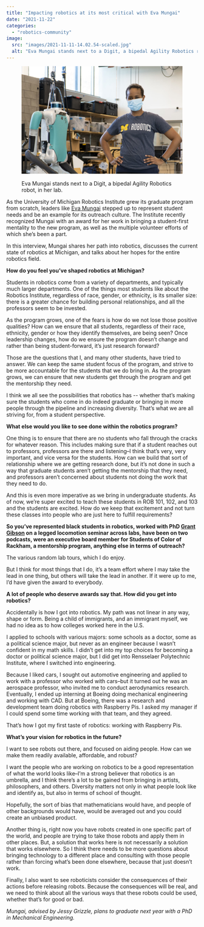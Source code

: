 ```yaml
---
title: "Impacting robotics at its most critical with Eva Mungai"
date: "2021-11-22"
categories: 
  - "robotics-community"
image: 
  src: "images/2021-11-11-14.02.54-scaled.jpg"
  alt: "Eva Mungai stands next to a Digit, a bipedal Agility Robotics robot, in her lab."
---
```


<figure>

![Eva Mungai](images/2021-11-11-14.02.54-1024x683.jpg)

<figcaption>

Eva Mungai stands next to a Digit, a bipedal Agility Robotics robot, in her lab.

</figcaption>

</figure>

As the University of Michigan Robotics Institute grew its graduate program from scratch, leaders like [Eva Mungai](https://www.evamungai.com) stepped up to represent student needs and be an example for its outreach culture. The Institute recently recognized Mungai with an award for her work in bringing a student-first mentality to the new program, as well as the multiple volunteer efforts of which she’s been a part.

In this interview, Mungai shares her path into robotics, discusses the current state of robotics at Michigan, and talks about her hopes for the entire robotics field.

<!--more-->

**How do you feel you’ve shaped robotics at Michigan?**

Students in robotics come from a variety of departments, and typically much larger departments. One of the things most students like about the Robotics Institute, regardless of race, gender, or ethnicity, is its smaller size: there is a greater chance for building personal relationships, and all the professors seem to be invested. 

As the program grows, one of the fears is how do we not lose those positive qualities? How can we ensure that all students, regardless of their race, ethnicity, gender or how they identify themselves, are being seen? Once leadership changes, how do we ensure the program doesn’t change and rather than being student-forward, it’s just research forward?

Those are the questions that I, and many other students, have tried to answer. We can keep the same student focus of the program, and strive to be more accountable for the students that we do bring in. As the program grows, we can ensure that new students get through the program and get the mentorship they need.

I think we all see the possibilities that robotics has -- whether that’s making sure the students who come in do indeed graduate or bringing in more people through the pipeline and increasing diversity. That’s what we are all striving for, from a student perspective.

**What else would you like to see done within the robotics program?**

One thing is to ensure that there are no students who fall through the cracks for whatever reason. This includes making sure that if a student reaches out to professors, professors are there and listening–I think that’s very, very important, and vice versa for the students. How can we build that sort of relationship where we are getting research done, but it’s not done in such a way that graduate students aren’t getting the mentorship that they need, and professors aren’t concerned about students not doing the work that they need to do. 

And this is even more imperative as we bring in undergraduate students. As of now, we’re super excited to teach these students in ROB 101, 102, and 103 and the students are excited. How do we keep that excitement and not turn these classes into people who are just here to fulfill requirements?

**So you’ve represented black students in robotics, worked with PhD [Grant Gibson](https://2024.robotics.umich.edu/profile/grant-gibson/ "Grant Gibson") on a legged locomotion seminar across labs, have been on two podcasts, were an executive board member for Students of Color of Rackham, a mentorship program, anything else in terms of outreach?**

The various random lab tours, which I do enjoy. 

But I think for most things that I do, it’s a team effort where I may take the lead in one thing, but others will take the lead in another. If it were up to me, I’d have given the award to everybody.

**A lot of people who deserve awards say that. How did you get into robotics?**

Accidentally is how I got into robotics. My path was not linear in any way, shape or form. Being a child of immigrants, and an immigrant myself, we had no idea as to how colleges worked here in the U.S.

I applied to schools with various majors: some schools as a doctor, some as a political science major, but never as an engineer because I wasn’t confident in my math skills. I didn’t get into my top choices for becoming a doctor or political science major, but I did get into Rensselaer Polytechnic Institute, where I switched into engineering.

Because I liked cars, I sought out automotive engineering and applied to work with a professor who worked with cars–but it turned out he was an aerospace professor, who invited me to conduct aerodynamics research. Eventually, I ended up interning at Boeing doing mechanical engineering and working with CAD. But at Boeing, there was a research and development team doing robotics with Raspberry Pis. I asked my manager if I could spend some time working with that team, and they agreed.

That’s how I got my first taste of robotics: working with Raspberry Pis.

**What’s your vision for robotics in the future?**

I want to see robots out there, and focused on aiding people. How can we make them readily available, affordable, and robust?

I want the people who are working on robotics to be a good representation of what the world looks like–I’m a strong believer that robotics is an umbrella, and I think there’s a lot to be gained from bringing in artists, philosophers, and others. Diversity matters not only in what people look like and identify as, but also in terms of school of thought. 

Hopefully, the sort of bias that mathematicians would have, and people of other backgrounds would have, would be averaged out and you could create an unbiased product.

Another thing is, right now you have robots created in one specific part of the world, and people are trying to take those robots and apply them in other places. But, a solution that works here is not necessarily a solution that works elsewhere. So I think there needs to be more questions about bringing technology to a different place and consulting with those people rather than forcing what’s been done elsewhere, because that just doesn’t work.

Finally, I also want to see roboticists consider the consequences of their actions before releasing robots. Because the consequences will be real, and we need to think about all the various ways that these robots could be used, whether that’s for good or bad.

_Mungai, advised by Jessy Grizzle, plans to graduate next year with a PhD in Mechanical Engineering._
